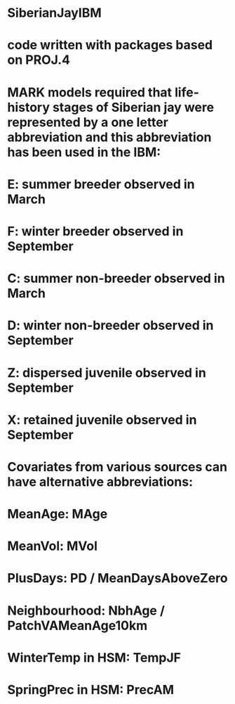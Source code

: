 # SiberianJayIBM

# code written with packages based on PROJ.4

# MARK models required that life-history stages of Siberian jay were represented by a one letter abbreviation and this abbreviation has been used in the IBM:
# E: summer breeder observed in March
# F: winter breeder observed in September
# C: summer non-breeder observed in March
# D: winter non-breeder observed in September
# Z: dispersed juvenile observed in September
# X: retained juvenile observed in September
 
# Covariates from various sources can have alternative abbreviations:
# MeanAge: MAge
# MeanVol: MVol
# PlusDays: PD / MeanDaysAboveZero
# Neighbourhood: NbhAge / PatchVAMeanAge10km
# WinterTemp in HSM: TempJF
# SpringPrec in HSM: PrecAM
